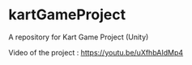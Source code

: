 # kartGameProject
A repository for Kart Game Project (Unity)

Video of the project : https://youtu.be/uXfhbAIdMp4
